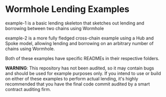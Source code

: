 # Wormhole Lending Examples

example-1 is a basic lending skeleton that sketches out lending and borrowing between two chains using Wormhole

example-2 is a more fully fledged cross-chain example using a Hub and Spoke model, allowing lending and borrowing on an arbitrary number of chains using Wormhole. 

Both of these examples have specific READMEs in their respective folders. 

**WARNING**: This repository has not been audited, so it may contain bugs and should be used for example purposes only. If you intend to use or build on either of these examples to perform actual lending, it's highly recommended that you have the final code commit audited by a smart contract auditing firm.
